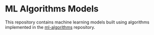 # ML Algorithms Models

This repository contains machine learning models built using algorithms implemented in the [ml-algorithms](https://github.com/msparsh/ml-algorithms) repository.
